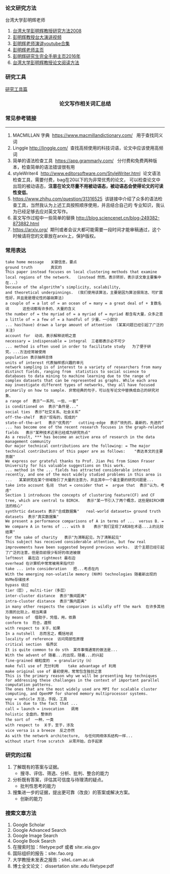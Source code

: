 ### 论文研究方法

台湾大学彭明辉老师
1. [台湾大学彭明辉教授研究方法2008](中国计算机学会推荐国际学术会议和期刊目录%20（2015%20年）%20中国计算机学会.pdf)
2. [彭明辉教授台大演讲视频](https://www.youtube.com/watch?v=jZnYuPavCvA)
3. [彭明辉老师演讲youtube合集](https://www.youtube.com/results?search_query=%E5%BD%AD%E6%98%8E%E8%BE%89)
4. [彭明辉老师主页](http://mhperng.blogspot.com/)
5. [彭明辉研究生完全手册主页2016年](http://mhperng2.blogspot.com/2017/02/blog-post_25.html)
6.  [台湾大学彭明辉教授论文阅读方法](https://www.youtube.com/watch?v=2RCbU7haayo)

### 研究工具
[研究工具篇](./ResearchTools.md)


### <center>论文写作相关词汇总结</center>



### **常见参考链接**
***

1. MACMILLAN 字典  https://www.macmillandictionary.com/   用于查找同义词
2. Linggle http://linggle.com/  查找高频使用的科技词语，论文中应该使用高频词
3. 简单的语法检查工具  https://app.grammarly.com/   分付费和免费两种版本，检查简单的语法错误很有用
4. styleWriter4  http://www.editorsoftware.com/StyleWriter.html  论文语法检查工具，需要付费，bag在20以下的为非常优秀的论文，
可以检查论文中出现的被动语态，**注意在论文尽量不用被动语态，被动语态会使得论文的可读性变低**。
5. https://www.zhihu.com/question/31316525  该链接中介绍了众多的语法检查工具，当然我认为上述工具按照顺序使用，并且结合自己的
专业知识，我认为已经足够去应对英文写作。
6. 英文写作过程中一些简单的替换 http://blog.sciencenet.cn/blog-249382-873882.html
7. https://arxiv.org/  期刊或者会议大都可能需要一段时间才能审稿通过，这个时候请将您的文章放在arxiv上，保护版权。

### **常用表达**

```
take home message   关键信息，要点
ground truth        真实的
This paper instead focuses on local clustering methods that examine local regions of the network.  （instead 然而，表示转折，表示该文章主要集中在...）
because of the algorithm’s simplicity, scalability,
and theoretical underpinnings.  (我们使用该算法，主要是因为算法很简洁、可扩展性好，并且是是理论性的基础算法)
a couple of = a lot of = an ocean of = many = a great deal of + 复数名词      这些词都有许多的、大量的含义
the number of = the myriad of = a myriad of = myriad 都含有大量，众多之意
a little of = a few of = a handful of 少量，一小部分
... has(have) drawn a large amount of attention  (某某问题已经引起了广泛的关注)
account for  动词，表示解释说明之意
necessary = indispensable = integral  三者都表示必不可少
... method is often used in order to facilitate study   为了便于研究，...方法经常被使用
population 表示抽样总体
units of interest 代表抽样感兴趣的单元
network sampling is of interest to a variety of researchers from many distinct fields, ranging from  statistics to social science to databases to data mining to machine learning due to the range of complex datasets that can be represented as graphs. While each area may investigate different types of networks, they all have focused primarily on how to sample. 非常经典的句子，可以在写论文中替换成自己的研究对象、
a range of  表示“一系列、一些、一套“
is conditioned on  表示"条件是..."
social ties  表示“社交关系、社会关系”
off-the-shelf  表示"现有的，现成的"
state-of-the-art   表示"优秀的"   cutting-edge  表示“领先的，最新的，先进的”
... has become one of the recent research focuses in the graph-related fields   表示"某种技术近来已经成为研究热点"
As a result, *** has become an active area of research in the data management community
Our major technical contributions are the following: = The major technical contributions of this paper are as follows:    "表达本文的主要贡献"
We express our grateful thanks to Prof. Jian Pei from Simon Fraser University for his valuable suggestions on this work.
... method in the ... fields has attracted considerable interest recently, and one of the most widely studied problems in this area is ...   某某研究在某个领域吸引了大量的注意力，并且其中一个最主要的研究问题是...
take into account 名词  that = consider that =  argue that  表示"认为，考虑"
Section 1 introduces the concepts of clustering feature(CF) and CF tree, which are central to BIRCH.   表示"某一节引入了两个概念，这些是BIRCH算法的核心"
synthrtic datasets 表示"合成数据集"   real-world datasets= ground truth datasets  表示"真实数据集"
We present a performance comparisons of A in terms of ...  versus B. = We compare A in terms of ... with B    表示"我们呈现了A和B在术语...上的比较结果"
for the sake of charity   表示"为清晰起见，为了清晰起见"
This subject has received considerable attention, but few real improvements have been suggested beyond previous works.  这个主题已经引起了广泛的注意，但是目前很少有好的改进被做
leftmost  最左边 rightmost 最右边
overhead 在计算机中常常被用来指代价
take ... into consideration   把...考虑在内
With the emerging non-volatile memory (NVM) technologies 随着新出现的NVMe存储技术
bypass 绕过
tier（层）, multi-tier（多层）
inter-cluster distance  表示"簇间距离"
intra-cluster distance  表示"簇内距离"
in many other respects the comparison is wildly off the mark  在许多其他方面的比较上，相当离谱
by means of  借助于，凭借，用，依靠
conform to  符合，遵照
with respect to 关于，如果
In a nutshell  总而言之，概括地说
locality of reference  访问局部性原理
critical section  临界区
It is quite common to do sth  某件事情通常的做法是...
With the advent of 随着...的出现，随着...的兴起
fine-grained 细粒度的  = granularity（n）
make full use of 充分利用    take advantage of 利用
make original use of 最初使用，常常包含独创之意
This is the primary reason why we will be presenting key techniques for addressing these challanges in the context of important parallel computation patterns.
The ones that are the most widely used are MPI for scalable cluster computing, and OpenMP for shared memory multiprocessor systems.
way = vehicle 方法，手段，工具
This is due to the fact that ...
call = launch = invocation   调用
holistic 全盘的，整体的
the sort of  一种，一类
with respect to  关于，至于，涉及
vice versa is a breeze  反之亦然
As with the network architecture,  与任何网络体系结构一样...
without start from scratch  从零开始，白手起家 
```

### **研究的过程**

1. 了解既有的答案与证据。
    * 搜寻、评估、筛选、分析、批判、整合的能力
2. 分析既有答案，评估其可信度与待理清的疑点。
    * 批判性思考的能力
3. 搜集进一步的证据，提出更可靠（改良）的答案或解决方案。
    * 创新的能力
    
### **搜索文章方法**

1. Google Scholar
2. Google Advanced Search
3. Google Image Search
4. Google Book Search
4. 在搜索时加：filetype:pdf 或者 site:.eia.gov
5. 国际组织的报告：site:.fao.org
6. 大学教授未发表之报告：siteL.cam.ac.uk
7. 博士全文论文： dissertation site:.edu  filetype:pdf

